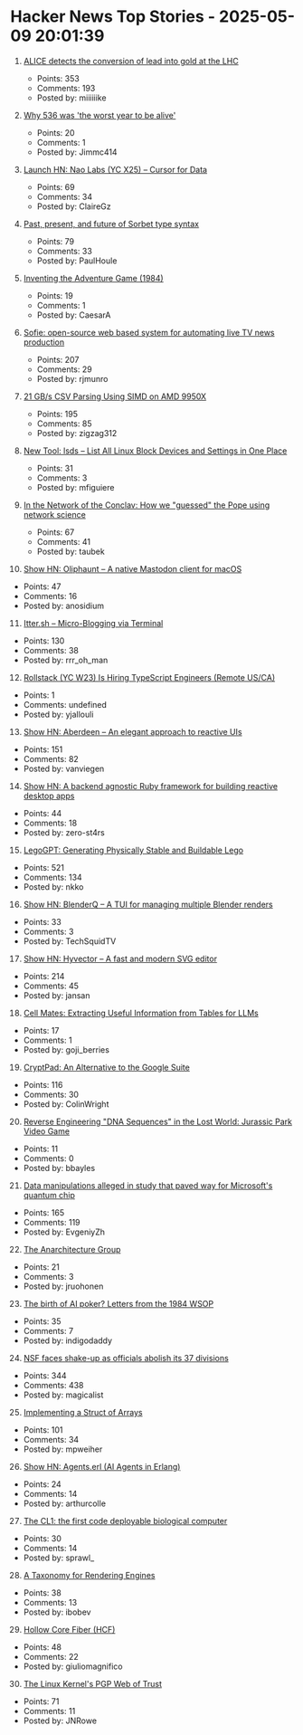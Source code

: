 # Hacker News Top Stories - 2025-05-09 20:01:39

1. [ALICE detects the conversion of lead into gold at the LHC](https://www.home.cern/news/news/physics/alice-detects-conversion-lead-gold-lhc)
   - Points: 353
   - Comments: 193
   - Posted by: miiiiiike

2. [Why 536 was 'the worst year to be alive'](https://www.science.org/content/article/why-536-was-worst-year-be-alive)
   - Points: 20
   - Comments: 1
   - Posted by: Jimmc414

3. [Launch HN: Nao Labs (YC X25) – Cursor for Data](undefined)
   - Points: 69
   - Comments: 34
   - Posted by: ClaireGz

4. [Past, present, and future of Sorbet type syntax](https://blog.jez.io/history-of-sorbet-syntax/)
   - Points: 79
   - Comments: 33
   - Posted by: PaulHoule

5. [Inventing the Adventure Game (1984)](http://www.warrenrobinett.com/inventing_adventure/)
   - Points: 19
   - Comments: 1
   - Posted by: CaesarA

6. [Sofie: open-source web based system for automating live TV news production](https://nrkno.github.io/sofie-core/)
   - Points: 207
   - Comments: 29
   - Posted by: rjmunro

7. [21 GB/s CSV Parsing Using SIMD on AMD 9950X](https://nietras.com/2025/05/09/sep-0-10-0/)
   - Points: 195
   - Comments: 85
   - Posted by: zigzag312

8. [New Tool: lsds – List All Linux Block Devices and Settings in One Place](https://tanelpoder.com/posts/lsds-list-linux-block-devices-and-their-config/)
   - Points: 31
   - Comments: 3
   - Posted by: mfiguiere

9. [In the Network of the Conclav: How we "guessed" the Pope using network science](https://www.unibocconi.it/en/news/network-conclave)
   - Points: 67
   - Comments: 41
   - Posted by: taubek

10. [Show HN: Oliphaunt – A native Mastodon client for macOS](https://testflight.apple.com/join/Epq1P3Cw)
   - Points: 47
   - Comments: 16
   - Posted by: anosidium

11. [Itter.sh – Micro-Blogging via Terminal](https://www.itter.sh/)
   - Points: 130
   - Comments: 38
   - Posted by: rrr_oh_man

12. [Rollstack (YC W23) Is Hiring TypeScript Engineers (Remote US/CA)](https://www.ycombinator.com/companies/rollstack-2/jobs/QPqpb1n-software-engineer-typescript-us-canada)
   - Points: 1
   - Comments: undefined
   - Posted by: yjallouli

13. [Show HN: Aberdeen – An elegant approach to reactive UIs](https://aberdeenjs.org/)
   - Points: 151
   - Comments: 82
   - Posted by: vanviegen

14. [Show HN: A backend agnostic Ruby framework for building reactive desktop apps](https://codeberg.org/skinnyjames/hokusai)
   - Points: 44
   - Comments: 18
   - Posted by: zero-st4rs

15. [LegoGPT: Generating Physically Stable and Buildable Lego](https://avalovelace1.github.io/LegoGPT/)
   - Points: 521
   - Comments: 134
   - Posted by: nkko

16. [Show HN: BlenderQ – A TUI for managing multiple Blender renders](https://github.com/KyleTryon/BlenderQ)
   - Points: 33
   - Comments: 3
   - Posted by: TechSquidTV

17. [Show HN: Hyvector – A fast and modern SVG editor](https://www.hyvector.com)
   - Points: 214
   - Comments: 45
   - Posted by: jansan

18. [Cell Mates: Extracting Useful Information from Tables for LLMs](https://www.gojiberries.io/cell-mates-extracting-useful-information-from-tables-for-llms/)
   - Points: 17
   - Comments: 1
   - Posted by: goji_berries

19. [CryptPad: An Alternative to the Google Suite](https://cryptpad.org/)
   - Points: 116
   - Comments: 30
   - Posted by: ColinWright

20. [Reverse Engineering "DNA Sequences" in the Lost World: Jurassic Park Video Game](https://32bits.substack.com/p/under-the-microscope-the-lost-world)
   - Points: 11
   - Comments: 0
   - Posted by: bbayles

21. [Data manipulations alleged in study that paved way for Microsoft's quantum chip](https://www.science.org/content/article/data-manipulations-alleged-study-paved-way-microsoft-s-quantum-chip)
   - Points: 165
   - Comments: 119
   - Posted by: EvgeniyZh

22. [The Anarchitecture Group](https://www.spatialagency.net/database/the.anarchitecture.group)
   - Points: 21
   - Comments: 3
   - Posted by: jruohonen

23. [The birth of AI poker? Letters from the 1984 WSOP](https://www.poker.org/latest-news/the-birth-of-ai-poker-letters-from-the-1984-wsop-a4v2W4N4X3EP/)
   - Points: 35
   - Comments: 7
   - Posted by: indigodaddy

24. [NSF faces shake-up as officials abolish its 37 divisions](https://www.science.org/content/article/exclusive-nsf-faces-radical-shake-officials-abolish-its-37-divisions)
   - Points: 344
   - Comments: 438
   - Posted by: magicalist

25. [Implementing a Struct of Arrays](https://brevzin.github.io/c++/2025/05/02/soa/)
   - Points: 101
   - Comments: 34
   - Posted by: mpweiher

26. [Show HN: Agents.erl (AI Agents in Erlang)](https://github.com/arthurcolle/agents.erl)
   - Points: 24
   - Comments: 14
   - Posted by: arthurcolle

27. [The CL1: the first code deployable biological computer](https://corticallabs.com/cl1.html)
   - Points: 30
   - Comments: 14
   - Posted by: sprawl_

28. [A Taxonomy for Rendering Engines](https://c0de517e.com/021_taxonomy.htm)
   - Points: 38
   - Comments: 13
   - Posted by: ibobev

29. [Hollow Core Fiber (HCF)](https://www.holightoptic.com/what-is-hollow-core-fiber-hcf%ef%bc%9f/)
   - Points: 48
   - Comments: 22
   - Posted by: giuliomagnifico

30. [The Linux Kernel's PGP Web of Trust](https://blog.kleine-koenig.org/ukl/the-linux-kernels-pgp-web-of-trust.html)
   - Points: 71
   - Comments: 11
   - Posted by: JNRowe

